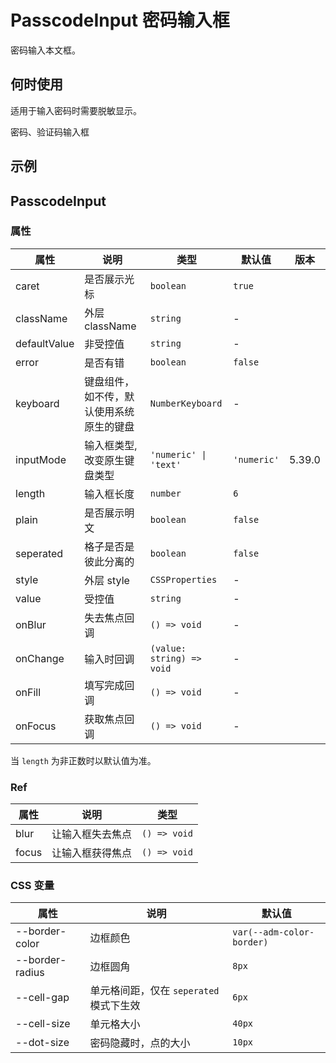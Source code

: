 # PasscodeInput 密码输入框 <Experimental></Experimental>

密码输入本文框。

## 何时使用

适用于输入密码时需要脱敏显示。

密码、验证码输入框

## 示例

<code src="./demos/demo1.tsx"></code>

## PasscodeInput

### 属性

| 属性 | 说明 | 类型 | 默认值 | 版本 |
| --- | --- | --- | --- | --- |
| caret | 是否展示光标 | `boolean` | `true` |  |
| className | 外层 className | `string` | - |  |
| defaultValue | 非受控值 | `string` | - |  |
| error | 是否有错 | `boolean` | `false` |  |
| keyboard | 键盘组件，如不传，默认使用系统原生的键盘 | `NumberKeyboard` | - |  |
| inputMode | 输入框类型, 改变原生键盘类型 | `'numeric' \| 'text'` | `'numeric'` | 5.39.0 |
| length | 输入框长度 | `number` | `6` |  |
| plain | 是否展示明文 | `boolean` | `false` |  |
| seperated | 格子是否是彼此分离的 | `boolean` | `false` |  |
| style | 外层 style | `CSSProperties` | - |  |
| value | 受控值 | `string` | - |  |
| onBlur | 失去焦点回调 | `() => void` | - |  |
| onChange | 输入时回调 | `(value: string) => void` | - |  |
| onFill | 填写完成回调 | `() => void` | - |  |
| onFocus | 获取焦点回调 | `() => void` | - |  |

当 `length` 为非正数时以默认值为准。

### Ref

| 属性  | 说明             | 类型         |
| ----- | ---------------- | ------------ |
| blur  | 让输入框失去焦点 | `() => void` |
| focus | 让输入框获得焦点 | `() => void` |

### CSS 变量

| 属性 | 说明 | 默认值 |
| --- | --- | --- |
| --border-color | 边框颜色 | `var(--adm-color-border)` |
| --border-radius | 边框圆角 | `8px` |
| --cell-gap | 单元格间距，仅在 `seperated` 模式下生效 | `6px` |
| --cell-size | 单元格大小 | `40px` |
| --dot-size | 密码隐藏时，点的大小 | `10px` |

